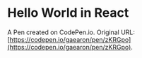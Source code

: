 # Hello World in React

A Pen created on CodePen.io. Original URL: [https://codepen.io/gaearon/pen/zKRGpo](https://codepen.io/gaearon/pen/zKRGpo).


